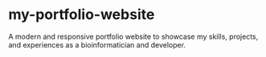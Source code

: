 # my-portfolio-website
A modern and responsive portfolio website to showcase my skills, projects, and experiences as a bioinformatician and developer.
